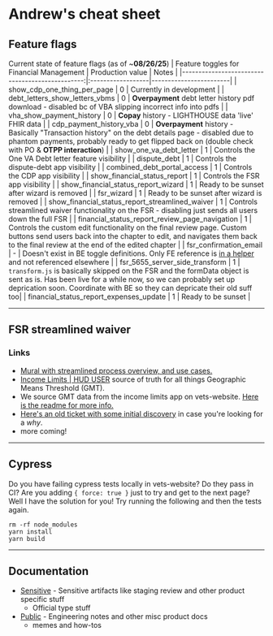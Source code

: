 # Andrew's cheat sheet 

## Feature flags
Current state of feature flags (as of ~**08/26/25**)
| Feature toggles for Financial Management        | Production value  | Notes                  |
|------------------------------------------------:|:------------------|------------------------|
| show_cdp_one_thing_per_page                     | 0                 | Currently in development |
| debt_letters_show_letters_vbms                  | 0                 | **Overpayment** debt letter history pdf download - disabled bc of VBA slipping incorrect info into pdfs |
| vha_show_payment_history                        | 0                 | **Copay** history - LIGHTHOUSE data 'live' FHIR data |
| cdp_payment_history_vba                         | 0                 | **Overpayment** history - Basically "Transaction history" on the debt details page - disabled due to phantom payments, probably ready to get flipped back on (double check with PO & **OTPP interaction**) |
| show_one_va_debt_letter                         | 1                 | Controls the One VA Debt letter feature visibility |
| dispute_debt                                    | 1                 | Controls the dispute-debt app visibility |
| combined_debt_portal_access                     | 1                 | Controls the CDP app visibility |
| show_financial_status_report                    | 1                 | Controls the FSR app visibility |
| show_financial_status_report_wizard             | 1                 | Ready to be sunset after wizard is removed |
| fsr_wizard                                      | 1                 | Ready to be sunset after wizard is removed |
| show_financial_status_report_streamlined_waiver | 1                 | Controls streamlined waiver functionality on the FSR - disabling just sends all users down the full FSR |
| financial_status_report_review_page_navigation  | 1                 | Controls the custom edit functionality on the final review page. Custom buttons send users back into the chapter to edit, and navigates them back to the final review at the end of the edited chapter |
| fsr_confirmation_email                          | -                 | Doesn't exist in BE toggle definitions. Only FE reference is [in a helper](https://github.com/department-of-veterans-affairs/vets-website/blob/main/src/applications/financial-status-report/utils/helpers.js#L24-L25) and not referenced elsewhere |
| fsr_5655_server_side_transform                  | 1                 | `transform.js` is basically skipped on the FSR and the formData object is sent as is. Has been live for a while now, so we can probably set up deprication soon. Coordinate with BE so they can depricate their old suff too|
| financial_status_report_expenses_update         | 1                 | Ready to be sunset |


--- 

## FSR streamlined waiver

### Links
- [Mural with streamlined process overview, and use cases.](https://app.mural.co/t/departmentofveteransaffairs9999/m/departmentofveteransaffairs9999/1678973946956/6f3bb65fe1ccc2b9d3bc38cd24cd09e74d18d778)
- [Income Limits | HUD USER](https://www.huduser.gov/portal/datasets/il.html) source of truth for all things Geographic Means Threshold (GMT).
- We source GMT data from the income limits app on vets-website. [Here is the readme for more info.](https://github.com/department-of-veterans-affairs/va.gov-team/blob/master/products/income-limits-app/data/README.md)
- [Here's an old ticket with some initial discovery](https://github.com/department-of-veterans-affairs/va.gov-team/issues/58212) in case you're looking for a _why_.
- more coming!


--- 

## Cypress
Do you have failing cypress tests locally in vets-website? Do they pass in CI? Are you adding `{ force: true }` just to try and get to the next page? 
Well I have the solution for you! Try running the following and then the tests again. 
```
rm -rf node_modules
yarn install
yarn build
```

--- 

## Documentation
- [Sensitive](https://github.com/department-of-veterans-affairs/va.gov-team-sensitive/tree/master/teams/vsa/teams/benefits-memorials-2) -  Sensitive artifacts like staging review and other product specific stuff
  - Official type stuff
- [Public](https://github.com/department-of-veterans-affairs/va.gov-team/tree/master/teams/benefits-portfolio/benefits-memorials-2) - Engineering notes and other misc product docs
  - memes and how-tos

